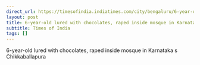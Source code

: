 ```yaml
---
direct_url: https://timesofindia.indiatimes.com/city/bengaluru/6-year-old-lured-with-chocolates-raped-inside-mosque-in-karnatakas-chikkaballapura-district/articleshow/121613302.cms
layout: post
title: 6-year-old lured with chocolates, raped inside mosque in Karnataka s Chikkaballapura
subtitle: Times of India
tags: []
---
```


6-year-old lured with chocolates, raped inside mosque in Karnataka s Chikkaballapura
